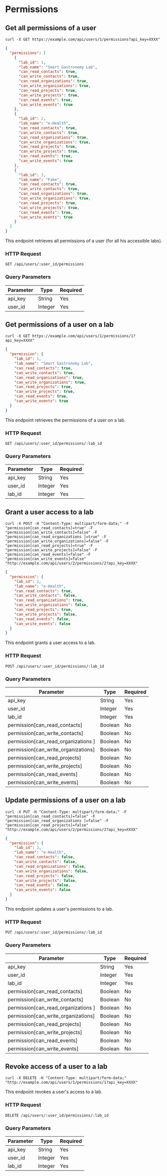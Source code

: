 # Permissions

## Get all permissions of a user

```shell
curl -X GET https://example.com/api/users/1/permissions?api_key=XXXX"
```

```json
{
  "permissions": [
    {
      "lab_id": 1,
      "lab_name": "Smart Gastronomy Lab",
      "can_read_contacts": true,
      "can_write_contacts": true,
      "can_read_organizations": true,
      "can_write_organizations": true,
      "can_read_projects": true,
      "can_write_projects": true,
      "can_read_events": true,
      "can_write_events": true
    },
    {
      "lab_id": 2,
      "lab_name": "e-Health",
      "can_read_contacts": true,
      "can_write_contacts": true,
      "can_read_organizations": true,
      "can_write_organizations": true,
      "can_read_projects": true,
      "can_write_projects": true,
      "can_read_events": true,
      "can_write_events": true
    },
    {
      "lab_id": 3,
      "lab_name": "Fake",
      "can_read_contacts": true,
      "can_write_contacts": true,
      "can_read_organizations": true,
      "can_write_organizations": true,
      "can_read_projects": true,
      "can_write_projects": true,
      "can_read_events": true,
      "can_write_events": true
    }
  ]
}
```

This endpoint retrieves all permissions of a user (for all his accessible labs).

### HTTP Request

`GET /api/users/:user_id/permissions`

### Query Parameters

Parameter | Type    | Required
--------- | ----    | --------
api_key   | String  | Yes
user_id   | Integer | Yes

## Get permissions of a user on a lab

```shell
curl -X GET https://example.com/api/users/1/permissions/1?api_key=XXXX"
```

```json
{
  "permission": {
    "lab_id": 1,
    "lab_name": "Smart Gastronomy Lab",
    "can_read_contacts": true,
    "can_write_contacts": true,
    "can_read_organizations": true,
    "can_write_organizations": true,
    "can_read_projects": true,
    "can_write_projects": true,
    "can_read_events": true,
    "can_write_events": true
  }
}
```

This endpoint retrieves the permissions of a user on a lab.

### HTTP Request

`GET /api/users/:user_id/permissions/:lab_id`

### Query Parameters

Parameter | Type    | Required
--------- | ----    | --------
api_key   | String  | Yes
user_id   | Integer | Yes
lab_id    | Integer | Yes

## Grant a user access to a lab

```shell
curl -X POST -H "Content-Type: multipart/form-data;" -F "permission[can_read_contacts]=true" -F "permission[can_write_contacts]=false" -F "permission[can_read_organizations ]=true" -F "permission[can_write_organizations]=false" -F "permission[can_read_projects]=true" -F "permission[can_write_projects]=false" -F "permission[can_read_events]=false" -F "permission[can_write_events]=false" "http://example.com/api/users/2/permissions/2?api_key=XXXX"
```

```json
{
  "permission": {
    "lab_id": 2,
    "lab_name": "e-Health",
    "can_read_contacts": true,
    "can_write_contacts": false,
    "can_read_organizations": true,
    "can_write_organizations": false,
    "can_read_projects": true,
    "can_write_projects": false,
    "can_read_events": false,
    "can_write_events": false
  }
}
```

This endpoint grants a user access to a lab.

### HTTP Request

`POST /api/users/:user_id/permissions/:lab_id`

### Query Parameters

Parameter                           | Type    | Required
---------                           | ----    | --------
api_key                             | String  | Yes
user_id                             | Integer | Yes
lab_id                              | Integer | Yes
permission[can_read_contacts]       | Boolean | No
permission[can_write_contacts]      | Boolean | No
permission[can_read_organizations ] | Boolean | No
permission[can_write_organizations] | Boolean | No
permission[can_read_projects]       | Boolean | No
permission[can_write_projects]      | Boolean | No
permission[can_read_events]         | Boolean | No
permission[can_write_events]        | Boolean | No

## Update permissions of a user on a lab

```shell
curl -X PUT -H "Content-Type: multipart/form-data;" -F "permission[can_read_contacts]=false" -F "permission[can_read_organizations ]=false" -F "permission[can_read_projects]=false" "http://example.com/api/users/2/permissions/2?api_key=XXXX"
```

```json
{
  "permission": {
    "lab_id": 2,
    "lab_name": "e-Health",
    "can_read_contacts": false,
    "can_write_contacts": false,
    "can_read_organizations": false,
    "can_write_organizations": false,
    "can_read_projects": false,
    "can_write_projects": false,
    "can_read_events": false,
    "can_write_events": false
  }
}
```

This endpoint updates a user's permissions to a lab.

### HTTP Request

`PUT /api/users/:user_id/permissions/:lab_id`

### Query Parameters

Parameter                           | Type    | Required
---------                           | ----    | --------
api_key                             | String  | Yes
user_id                             | Integer | Yes
lab_id                              | Integer | Yes
permission[can_read_contacts]       | Boolean | No
permission[can_write_contacts]      | Boolean | No
permission[can_read_organizations ] | Boolean | No
permission[can_write_organizations] | Boolean | No
permission[can_read_projects]       | Boolean | No
permission[can_write_projects]      | Boolean | No
permission[can_read_events]         | Boolean | No
permission[can_write_events]        | Boolean | No

## Revoke access of a user to a lab

```shell
curl -X DELETE -H "Content-Type: multipart/form-data;" "http://example.com/api/users/1/permissions/1?api_key=XXXX"
```

This endpoint revokes a user's access to a lab.

### HTTP Request

`DELETE /api/users/:user_id/permissions/:lab_id`

### Query Parameters

Parameter | Type    | Required
--------- | ----    | --------
api_key   | String  | Yes
user_id   | Integer | Yes
lab_id    | Integer | Yes
